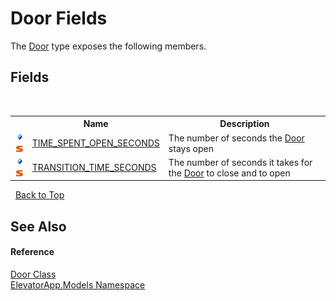 # Door Fields
 

The <a href="T_ElevatorApp_Models_Door">Door</a> type exposes the following members.


## Fields
&nbsp;<table><tr><th></th><th>Name</th><th>Description</th></tr><tr><td>![Public field](media/pubfield.gif "Public field")![Static member](media/static.gif "Static member")</td><td><a href="F_ElevatorApp_Models_Door_TIME_SPENT_OPEN_SECONDS">TIME_SPENT_OPEN_SECONDS</a></td><td>
The number of seconds the <a href="T_ElevatorApp_Models_Door">Door</a> stays open</td></tr><tr><td>![Public field](media/pubfield.gif "Public field")![Static member](media/static.gif "Static member")</td><td><a href="F_ElevatorApp_Models_Door_TRANSITION_TIME_SECONDS">TRANSITION_TIME_SECONDS</a></td><td>
The number of seconds it takes for the <a href="T_ElevatorApp_Models_Door">Door</a> to close and to open</td></tr></table>&nbsp;
<a href="#door-fields">Back to Top</a>

## See Also


#### Reference
<a href="T_ElevatorApp_Models_Door">Door Class</a><br /><a href="N_ElevatorApp_Models">ElevatorApp.Models Namespace</a><br />